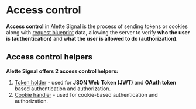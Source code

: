 # Access control
**Access control** in Alette Signal is the process of sending
tokens or cookies along with 
[request blueprint](../getting-started/configuring-requests.md#request-blueprint) data, 
allowing the server to verify **who the user is (authentication)** and **what the 
user is allowed to do (authorization)**.

## Access control helpers
**Alette Signal offers 2 access control helpers:**
1. [Token holder](token-holder.md) - used for **JSON Web Token (JWT)** and **OAuth token** based authentication and authorization.
2. [Cookie handler](cookie-handler.md) - used for cookie-based authentication and authorization.